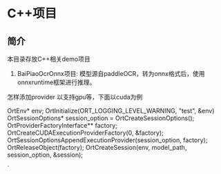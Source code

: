 # C++项目

## 简介
本目录存放C++相关demo项目
1. BaiPiaoOcrOnnx项目: 模型源自paddleOCR，转为onnx格式后，使用onnxruntime框架进行推理。



怎样添加provider 以支持gpu等，下面以cuda为例

  OrtEnv* env;
  OrtInitialize(ORT_LOGGING_LEVEL_WARNING, "test", &env)
  OrtSessionOptions* session_option = OrtCreateSessionOptions();
  OrtProviderFactoryInterface** factory;
  OrtCreateCUDAExecutionProviderFactory(0, &factory);
  OrtSessionOptionsAppendExecutionProvider(session_option, factory);
  OrtReleaseObject(factory);
  OrtCreateSession(env, model_path, session_option, &session);

`
